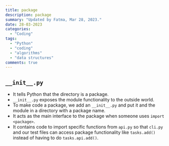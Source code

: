 ```yaml
---
title: package
description: package
summary: "Updated by Fatma, Mar 28, 2023."
date: 28-03-2023
categories:
  - "Coding"
tags:
  - "Python"
  - "coding"
  - "algorithms"
  - "data structures"
comments: true
---
```

## `__init__.py`

- It tells Python that the directory is a package.
- `__init__.py` exposes the module functionality to the outside world.
- To make code a package, we add an `__init__.py` and put it and the module in a directory with a package name.
- It acts as the main interface to the package when someone uses `import <package>`.
- It contains code to import specific functions from `api.py` so that `cli.py` and our test files can access package functionality like `tasks.add()` instead of having to do `tasks.api.add()`.
